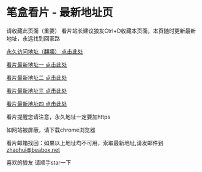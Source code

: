 # 笔盒看片 - 最新地址页

请收藏此页面（重要）
看片站长建议狼友Ctrl+D收藏本页面，本页随时更新最新地址，永远找到回家路

[永久访问地址（翻牆） 点击此处](https://beabox.net/)

[看片最新地址一 点击此处](https://2x8k1f1d2i7.shop)

[看片最新地址二 点击此处](https://2p1z0g7e0l7.shop)

[看片最新地址三 点击此处](https://2o6g9u4n6h3.shop)

[看片最新地址四 点击此处](https://2w2i4g8x8v8.shop)

看片提醒您请注意，永久地址一定要加https

如网站被屏蔽，请下载chrome浏览器

看片邮箱找回：如果以上地址均不可用，索取最新地址,请发邮件到 zhaohui@beabox.net

喜欢的狼友 请顺手star一下